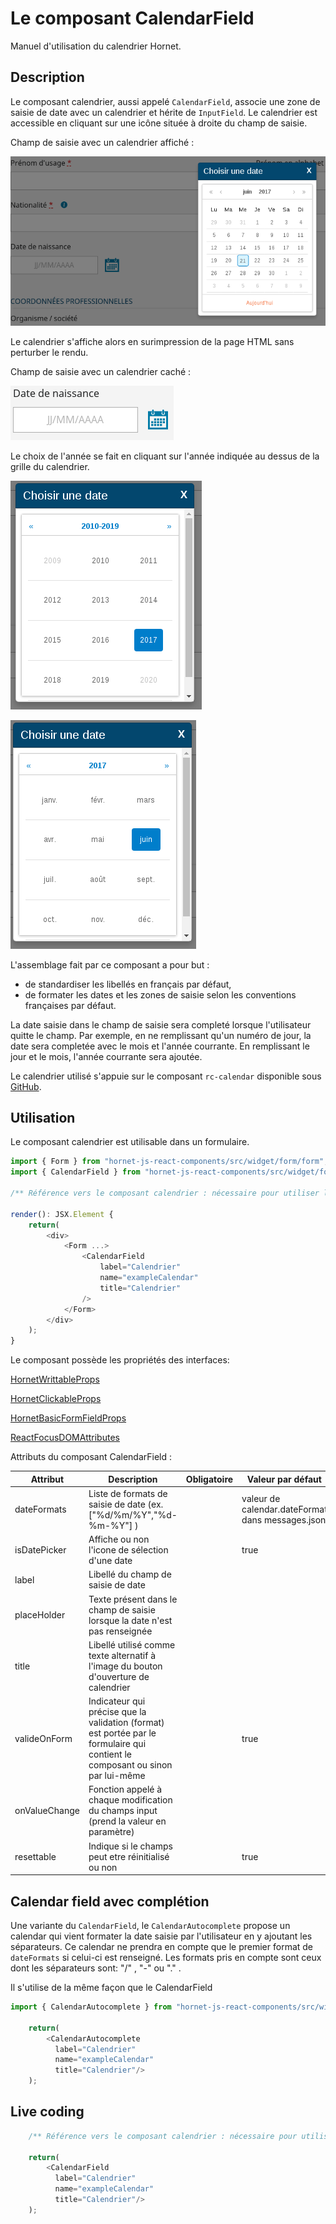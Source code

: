 # Le composant CalendarField

Manuel d'utilisation du calendrier Hornet.

## Description

Le composant calendrier, aussi appelé `CalendarField`, associe une zone de saisie de date avec un calendrier et hérite de `InputField`. Le calendrier est accessible en cliquant sur une icône située à droite du champ de saisie.

Champ de saisie avec un calendrier affiché :

![calendrier affiché](../sources/form/calendar-field/calendrier.png)

Le calendrier s'affiche alors en surimpression de la page HTML sans perturber le rendu.

Champ de saisie avec un calendrier caché :

![calendrier caché](../sources/form/calendar-field/date-saisie.png)

Le choix de l'année se fait en cliquant sur l'année indiquée au dessus de la grille du calendrier.

![calendrier affiché](../sources/form/calendar-field/calendrier-annee.png)

![calendrier affiché](../sources/form/calendar-field/calendrier-mois.png)

L'assemblage fait par ce composant a pour but :

- de standardiser les libellés en français par défaut,
- de formater les dates et les zones de saisie selon les conventions françaises par défaut.

La date saisie dans le champ de saisie sera completé lorsque l'utilisateur quitte le champ.
Par exemple, en ne remplissant qu'un numéro de jour, la date sera completée avec le mois et l'année courrante.
En remplissant le jour et le mois, l'année courrante sera ajoutée.

Le calendrier utilisé s'appuie sur le composant `rc-calendar` disponible sous [GitHub](https://github.com/react-component/calendar).

## Utilisation

Le composant calendrier est utilisable dans un formulaire.

```javascript
import { Form } from "hornet-js-react-components/src/widget/form/form";
import { CalendarField } from "hornet-js-react-components/src/widget/form/calendar-field";

/** Référence vers le composant calendrier : nécessaire pour utiliser la fonction setAttribute(). */

render(): JSX.Element {
    return(
        <div>
            <Form ...>
                <CalendarField
                    label="Calendrier"
                    name="exampleCalendar"
                    title="Calendrier"
                />
            </Form>
        </div>
    );
}
```

Le composant possède les propriétés des interfaces:

[HornetWrittableProps](/hornetshowroom/composant/page/hornet-js/composants/proprietes-hornet-component)

[HornetClickableProps](/hornetshowroom/composant/page/hornet-js/composants/proprietes-hornet-component)

[HornetBasicFormFieldProps](/hornetshowroom/composant/page/hornet-js/composants/proprietes-hornet-component)

[ReactFocusDOMAttributes](/hornetshowroom/composant/page/hornet-js/composants/proprietes-hornet-component)

Attributs du composant CalendarField :

| Attribut      | Description                                                          | Obligatoire | Valeur par défaut | Type             |
| ------------- | -------------------------------------------------------------------- | ----------- |------------------ |----------------- |
| dateFormats   | Liste de formats de saisie de date (ex. \["%d/%m/%Y","%d-%m-%Y"\] )  | &nbsp;      | valeur de calendar.dateFormat dans messages.json | array[string] |
| isDatePicker  | Affiche ou non l'icone de sélection d'une date                       | &nbsp;      | true              | boolean          |
| label         | Libellé du champ de saisie de date                                   | &nbsp;      | &nbsp;            | string           |
| placeHolder   | Texte présent dans le champ de saisie lorsque la date n'est pas renseignée | &nbsp;| &nbsp;            | string           |
| title         | Libellé utilisé comme texte alternatif à l'image du bouton d'ouverture de calendrier | &nbsp; | &nbsp; | string           |
| valideOnForm  | Indicateur qui précise que la validation (format) est portée par le formulaire qui contient le composant ou sinon par lui-même | &nbsp; | true | boolean |
| onValueChange | Fonction appelé à chaque modification du champs input (prend la valeur en paramètre) | &nbsp; | &nbsp; | (value: string) => void |
| resettable        | Indique si le champs peut etre réinitialisé ou non                     | &nbsp;      | true               | boolean          |


## Calendar field avec complétion

Une variante du `CalendarField`, le `CalendarAutocomplete` propose un calendar qui vient formater la date saisie par l'utilisateur en y ajoutant les séparateurs.
Ce calendar ne prendra en compte que le premier format de `dateFormats` si celui-ci est renseigné. Les formats pris en compte sont ceux dont les séparateurs sont: "/" , "-" ou "." .

Il s'utilise de la même façon que le CalendarField

```javascript
import { CalendarAutocomplete } from "hornet-js-react-components/src/widget/form/calendar-autocomplete";

    return(
        <CalendarAutocomplete
		  label="Calendrier"
		  name="exampleCalendar"
		  title="Calendrier"/>
    );
```

## Live coding

```javascript showroom
	/** Référence vers le composant calendrier : nécessaire pour utiliser la fonction setAttribute(). */

    return(
        <CalendarField
		  label="Calendrier"
		  name="exampleCalendar"
		  title="Calendrier"/>
    );
```